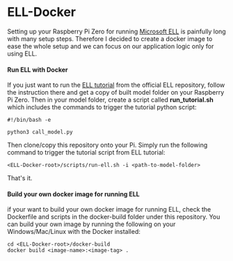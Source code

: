 # ELL-Docker

Setting up your Raspberry Pi Zero for running [Microsoft ELL](https://github.com/Microsoft/ELL) is painfully long with many setup steps. Therefore I decided to create a docker image to ease the whole setup and we can focus on our application logic only for using ELL.

#### Run ELL with Docker

If you just want to run the [ELL tutorial](https://microsoft.github.io/ELL/tutorials/Getting-started-with-image-classification-on-the-Raspberry-Pi/) from the official ELL repository, follow the instruction there and get a copy of built model folder on your Raspberry Pi Zero. Then in your model folder, create a script called **run_tutorial.sh** which includes the commands to trigger the tutorial python script:

```shell
#!/bin/bash -e

python3 call_model.py
```

Then clone/copy this repository onto your Pi. Simply run the following command to trigger the tutorial script from ELL tutorial:

```shell
<ELL-Docker-root>/scripts/run-ell.sh -i <path-to-model-folder>
```

That's it.

#### Build your own docker image for running ELL

if your want to build your own docker image for running ELL, check the Dockerfile and scripts in the docker-build folder under this repository. You can build your own image by running the following on your Windows/Mac/Linux with the Docker installed:

```shell
cd <ELL-Docker-root>/docker-build
docker build <image-name>:<image-tag> .
```


